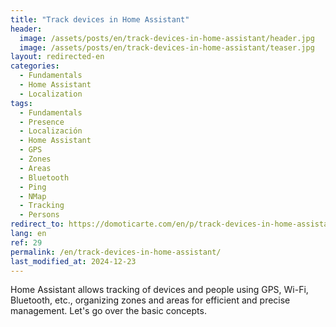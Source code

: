```yaml
---
title: "Track devices in Home Assistant"
header:
  image: /assets/posts/en/track-devices-in-home-assistant/header.jpg
  image: /assets/posts/en/track-devices-in-home-assistant/teaser.jpg
layout: redirected-en
categories:
  - Fundamentals
  - Home Assistant
  - Localization
tags:
  - Fundamentals
  - Presence
  - Localización
  - Home Assistant
  - GPS
  - Zones
  - Areas
  - Bluetooth
  - Ping
  - NMap
  - Tracking
  - Persons
redirect_to: https://domoticarte.com/en/p/track-devices-in-home-assistant/
lang: en
ref: 29
permalink: /en/track-devices-in-home-assistant/
last_modified_at: 2024-12-23
---
```


Home Assistant allows tracking of devices and people using GPS, Wi-Fi, Bluetooth, etc., organizing zones and areas for efficient and precise management. Let's go over the basic concepts.
